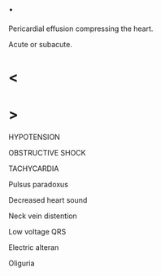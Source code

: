# .

Pericardial effusion compressing the heart.

Acute or subacute.

# <

# >

HYPOTENSION

OBSTRUCTIVE SHOCK

TACHYCARDIA

Pulsus paradoxus

Decreased heart sound

Neck vein distention

Low voltage QRS

Electric alteran

Oliguria
